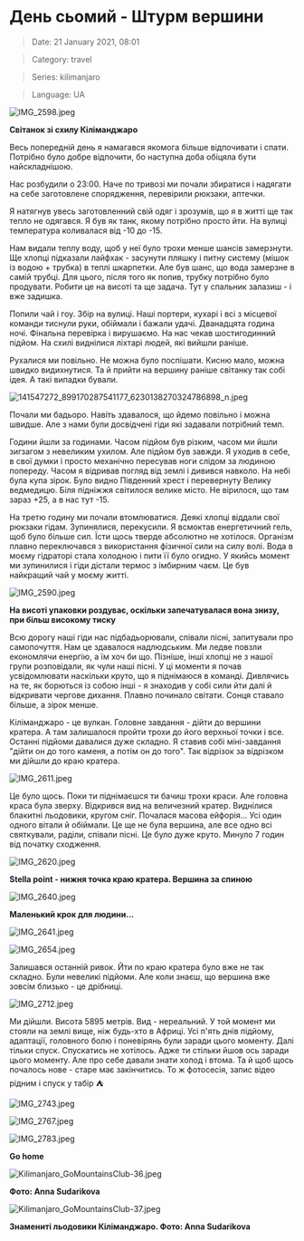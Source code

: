# День сьомий - Штурм вершини

> Date: 21 January 2021, 08:01

> Category: travel

> Series: kilimanjaro

> Language: UA

![IMG_2598.jpeg](https://res.craft.do/user/full/b5a256f3-51ff-c8e5-10fe-9343b6a0451d/doc/779BDE3B-688B-4550-988B-0AA9F367705E/6197931F-D964-4C25-B9C9-2481337A6F92_2/IMG_2598.jpeg)

**Світанок зі схилу Кіліманджаро**

Весь попередній день я намагався якомога більше відпочивати і спати. Потрібно було добре відпочити, бо наступна доба обіцяла бути найскладнішою.

Нас розбудили о 23:00. Наче по тривозі ми почали збиратися і надягати на себе заготовлене спорядження, перевірили рюкзаки, аптечки.

Я натягнув увесь заготовленний свій одяг і зрозумів, що я в житті ще так тепло не одягався. Я був як танк, якому потрібно просто йти. На вулиці температура коливалася від -10 до -15.

Нам видали теплу воду, щоб у неї було трохи менше шансів замерзнути. Ще хлопці підказали лайфхак - засунути пляшку і питну систему (мішок із водою + трубка) в теплі шкарпетки. Але був шанс, що вода замерзне в самій трубці. Для цього, після того як попив, трубку потрібно було продувати. Робити це на висоті та ще задача. Тут у спальник залазиш - і вже задишка.

Попили чай і гоу. Збір на вулиці. Наші портери, кухарі і всі з місцевої команди тиснули руки, обіймали і бажали удачі. Дванадцята година ночі. Фінальна перевірка і вирушаємо. На нас чекав шостигодинний підйом. На схилі виднілися ліхтарі людей, які вийшли раніше.

Рухалися ми повільно. Не можна було поспішати. Кисню мало, можна швидко видихнутися. Та й прийти на вершину раніше світанку так собі ідея. А такі випадки бували.

![141547272_899170287541177_6230138270324786898_n.jpeg](https://res.craft.do/user/full/b5a256f3-51ff-c8e5-10fe-9343b6a0451d/doc/779BDE3B-688B-4550-988B-0AA9F367705E/3CF7C125-4957-4F25-B23A-AC66AA32DD66_2/141547272_899170287541177_6230138270324786898_n.jpeg)

Почали ми бадьоро. Навіть здавалося, що йдемо повільно і можна швидше. Але з нами були досвідчені гіди які задавали потрібний темп.

Години йшли за годинами. Часом підйом був різким, часом ми йшли зигзагом з невеликим ухилом. Але підйом був завжди. Я уходив в себе, в свої думки і просто механічно пересував ноги слідом за людиною попереду. Часом я відривав погляд від землі і дивився навколо. На небі була купа зірок. Було видно Південний хрест і перевернуту Велику ведмедицю. Біля підніжжя світилося велике місто. Не вірилося, що там зараз +25, а в нас тут -15.

На третю годину ми почали втомлюватися. Деякі хлопці віддали свої рюкзаки гідам. Зупинялися, перекусили. Я всмоктав енергетичний гель, щоб було більше сил. Їсти щось тверде абсолютно не хотілося. Організм плавно переключався з використання фізичної сили  на силу волі. Вода в моєму гідраторі стала холодною і пити її було огидно. У якийсь момент ми зупинилися і гіди дістали термос з імбирним чаєм. Це був найкращий чай у моєму житті.

![IMG_2590.jpeg](https://res.craft.do/user/full/b5a256f3-51ff-c8e5-10fe-9343b6a0451d/doc/779BDE3B-688B-4550-988B-0AA9F367705E/BB739ED8-C5A0-4E2F-AAE2-E0A691814E36_2/IMG_2590.jpeg)

**На висоті упаковки роздуває, оскільки запечатувалася вона знизу, при більш високому тиску**

Всю дорогу наші гіди нас підбадьорювали, співали пісні, запитували про самопочуття. Нам це здавалося надлюдським. Ми ледве повзли економлячи енергію, а їм хоч би що. Пізніше, інші хлопці не з нашої групи розповідали, як чули наші пісні. У ці моменти я почав усвідомлювати наскільки круто, що я піднімаюся в команді. Дивлячись на те, як борються із собою інші - я знаходив у собі сили йти далі й відкривати чергове дихання. Плавно починало світати. Сонця ставало більше, а зірок менше.

Кіліманджаро - це вулкан. Головне завдання - дійти до вершини кратера. А там залишалося пройти трохи до його верхньої точки і все. Останні підйоми давалися дуже складно. Я ставив собі міні-завдання "дійти он до того каменя, а потім он до того". Так відрізок за відрізком ми дійшли до краю кратера.

![IMG_2611.jpeg](https://res.craft.do/user/full/b5a256f3-51ff-c8e5-10fe-9343b6a0451d/doc/779BDE3B-688B-4550-988B-0AA9F367705E/AC584E52-CDBE-4677-A070-E77477AA5113_2/IMG_2611.jpeg)

Це було щось. Поки ти піднімаєшся ти бачиш трохи краси. Але головна краса була зверху. Відкрився вид на величезний кратер. Виднілися блакитні льодовики, кругом сніг. Почалася масова ейфорія... Усі один одного вітали й обіймали. Це ще не була вершина, але все одно всі святкували, раділи, співали пісні. Це було дуже круто. Минуло 7 годин від початку сходження.

![IMG_2620.jpeg](https://res.craft.do/user/full/b5a256f3-51ff-c8e5-10fe-9343b6a0451d/doc/779BDE3B-688B-4550-988B-0AA9F367705E/1C56331E-F443-417B-B327-579B5B351CB7_2/IMG_2620.jpeg)

**Stella point - нижня точка краю кратера. Вершина за спиною**

![IMG_2640.jpeg](https://res.craft.do/user/full/b5a256f3-51ff-c8e5-10fe-9343b6a0451d/doc/779BDE3B-688B-4550-988B-0AA9F367705E/4B1D382D-CD82-4D10-809F-13D9D02A8989_2/IMG_2640.jpeg)

**Маленький крок для людини...**

![IMG_2641.jpeg](https://res.craft.do/user/full/b5a256f3-51ff-c8e5-10fe-9343b6a0451d/doc/779BDE3B-688B-4550-988B-0AA9F367705E/939687DE-CBCF-48E8-A868-5808E79E2BE9_2/IMG_2641.jpeg)

![IMG_2654.jpeg](https://res.craft.do/user/full/b5a256f3-51ff-c8e5-10fe-9343b6a0451d/doc/779BDE3B-688B-4550-988B-0AA9F367705E/7038F2FA-9CB7-42B7-8A08-04786CA3EDEB_2/IMG_2654.jpeg)

Залишався останній ривок. Йти по краю кратера було вже не так складно. Були невеликі підйоми. Але коли знаєш, що вершина вже зовсім близько - це дрібниці.

![IMG_2712.jpeg](https://res.craft.do/user/full/b5a256f3-51ff-c8e5-10fe-9343b6a0451d/doc/779BDE3B-688B-4550-988B-0AA9F367705E/2D99F68E-A5EB-4909-848D-FDA71EF6D437_2/IMG_2712.jpeg)

Ми дійшли. Висота 5895 метрів. Вид - нереальний. У той момент ми стояли на землі вище, ніж будь-хто в Африці. Усі п'ять днів підйому, адаптації, головного болю і поневірянь були заради цього моменту. Далі тільки спуск. Спускатись не хотілось. Адже ти стільки йшов ось заради цього моменту. Але про себе давали знати холод і втома. Та й щоб щось почалось нове - старе має закінчитись. То ж фотосесія, запис відео рідним і спуск у табір ⛺️

![IMG_2743.jpeg](https://res.craft.do/user/full/b5a256f3-51ff-c8e5-10fe-9343b6a0451d/doc/779BDE3B-688B-4550-988B-0AA9F367705E/FF3E6494-EF61-4947-BF0F-1101446BF429_2/IMG_2743.jpeg)

![IMG_2767.jpeg](https://res.craft.do/user/full/b5a256f3-51ff-c8e5-10fe-9343b6a0451d/doc/779BDE3B-688B-4550-988B-0AA9F367705E/ABA4E5AF-C460-417B-BDD7-2770A3C5220C_2/IMG_2767.jpeg)

![IMG_2783.jpeg](https://res.craft.do/user/full/b5a256f3-51ff-c8e5-10fe-9343b6a0451d/doc/779BDE3B-688B-4550-988B-0AA9F367705E/8FF23E10-095F-4AB1-8E61-9A85CC8E1EAC_2/IMG_2783.jpeg)

**Go home**

![Kilimanjaro_GoMountainsClub-36.jpeg](https://res.craft.do/user/full/b5a256f3-51ff-c8e5-10fe-9343b6a0451d/doc/779BDE3B-688B-4550-988B-0AA9F367705E/A6A8E9CD-16EA-4A19-894F-FCEDBCD56C8E_2/Kilimanjaro_GoMountainsClub-36.jpeg)

**Фото: Anna Sudarikova**

![Kilimanjaro_GoMountainsClub-37.jpeg](https://res.craft.do/user/full/b5a256f3-51ff-c8e5-10fe-9343b6a0451d/doc/779BDE3B-688B-4550-988B-0AA9F367705E/58531F31-5FAE-4717-BB59-3D5E9A17DB69_2/Kilimanjaro_GoMountainsClub-37.jpeg)

**Знамениті льодовики Кіліманджаро. Фото: Anna Sudarikova**

